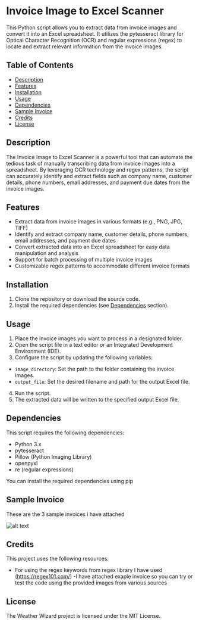 # Invoice Image to Excel Scanner

This Python script allows you to extract data from invoice images and convert it into an Excel spreadsheet. It utilizes the pytesseract library for Optical Character Recognition (OCR) and regular expressions (regex) to locate and extract relevant information from the invoice images.

## Table of Contents

- [Description](#description)
- [Features](#features)
- [Installation](#installation)
- [Usage](#usage)
- [Dependencies](#dependencies)
- [Sample Invoice](#dependencies)
- [Credits](#credits)
- [License](#license)

## Description

The Invoice Image to Excel Scanner is a powerful tool that can automate the tedious task of manually transcribing data from invoice images into a spreadsheet. By leveraging OCR technology and regex patterns, the script can accurately identify and extract fields such as company name, customer details, phone numbers, email addresses, and payment due dates from the invoice images.

## Features

- Extract data from invoice images in various formats (e.g., PNG, JPG, TIFF)
- Identify and extract company name, customer details, phone numbers, email addresses, and payment due dates
- Convert extracted data into an Excel spreadsheet for easy data manipulation and analysis
- Support for batch processing of multiple invoice images
- Customizable regex patterns to accommodate different invoice formats

## Installation

1. Clone the repository or download the source code.
2. Install the required dependencies (see [Dependencies](#dependencies) section).

## Usage

1. Place the invoice images you want to process in a designated folder.
2. Open the script file in a text editor or an Integrated Development Environment (IDE).
3. Configure the script by updating the following variables:
  - `image_directory`: Set the path to the folder containing the invoice images.
  - `output_file`: Set the desired filename and path for the output Excel file.
4. Run the script.
5. The extracted data will be written to the specified output Excel file.

## Dependencies

This script requires the following dependencies:

- Python 3.x
- pytesseract
- Pillow (Python Imaging Library)
- openpyxl
- re (regular expressions)

You can install the required dependencies using pip

## Sample Invoice

These are the 3 sample invoices i have attached

![alt text](https://github.com/TharunAbinav/Tnovice-to-excel-scanner/blob/main/invoice1.png)

## Credits
This project uses the following resources:

- For using the regex keywords from regex library I have used (https://regex101.com/)
-I have attached exaple invoice so you can try or test the code using the provided images from various sources

## License
The Weather Wizard project is licensed under the MIT License.

